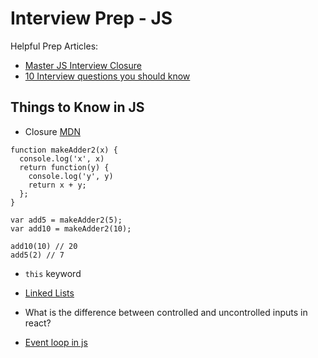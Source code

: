 # Interview Prep - JS


Helpful Prep Articles: 
- [Master JS Interview Closure](https://medium.com/javascript-scene/master-the-javascript-interview-what-is-a-closure-b2f0d2152b36)
- [10 Interview questions you should know](https://medium.com/javascript-scene/10-interview-questions-every-javascript-developer-should-know-6fa6bdf5ad95)


## Things to Know in JS

- Closure [MDN](https://developer.mozilla.org/en-US/docs/Web/JavaScript/Closures)

```
function makeAdder2(x) {
  console.log('x', x)
  return function(y) {
    console.log('y', y)
    return x + y;
  };
}

var add5 = makeAdder2(5);
var add10 = makeAdder2(10);

add10(10) // 20
add5(2) // 7

```
- `this` keyword 


- [Linked Lists](https://www.freecodecamp.org/news/implementing-a-linked-list-in-javascript/)

- What is the difference between controlled and uncontrolled inputs in react? 
- [Event loop in js](https://developer.mozilla.org/en-US/docs/Web/JavaScript/EventLoop)